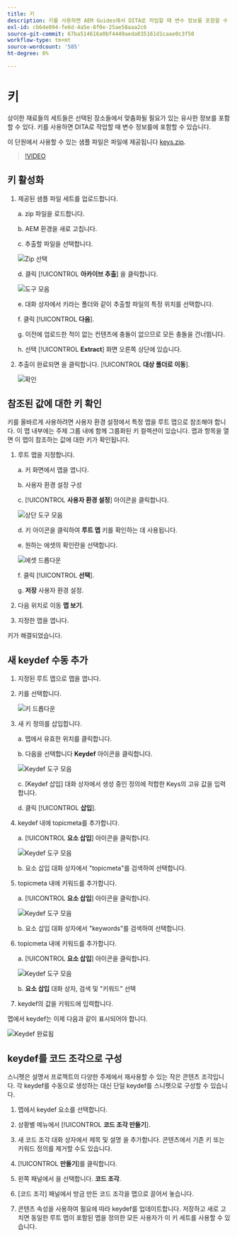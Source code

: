 ```yaml
---
title: 키
description: 키를 사용하면 AEM Guides에서 DITA로 작업할 때 변수 정보를 포함할 수 있습니다
exl-id: cb64e094-fe6d-4a5e-8f0e-25ae58aaa2c6
source-git-commit: 67ba514616a0bf4449aeda035161d1caae0c3f50
workflow-type: tm+mt
source-wordcount: '585'
ht-degree: 0%

---
```


# 키

상이한 재료들의 세트들은 선택된 장소들에서 맞춤화될 필요가 있는 유사한 정보를 포함할 수 있다. 키를 사용하면 DITA로 작업할 때 변수 정보를에 포함할 수 있습니다.

이 단원에서 사용할 수 있는 샘플 파일은 파일에 제공됩니다 [keys.zip](assets/keys.zip).

>[!VIDEO](https://video.tv.adobe.com/v/342756?quality=12&learn=on)

## 키 활성화

1. 제공된 샘플 파일 세트를 업로드합니다.

   a. zip 파일을 로드합니다.

   b. AEM 환경을 새로 고칩니다.

   c. 추출할 파일을 선택합니다.

   ![Zip 선택](images/lesson-9/select-zip.png)

   d. 클릭 [!UICONTROL **아카이브 추출**] 을 클릭합니다.

   ![도구 모음](images/lesson-9/extract-archive.png)

   e. 대화 상자에서 키라는 폴더와 같이 추출할 파일의 특정 위치를 선택합니다.

   f. 클릭 [!UICONTROL **다음**].

   g. 이전에 업로드한 적이 없는 컨텐츠에 충돌이 없으므로 모든 충돌을 건너뜁니다.

   h. 선택 [!UICONTROL **Extract**] 화면 오른쪽 상단에 있습니다.

1. 추출이 완료되면 을 클릭합니다. [!UICONTROL **대상 폴더로 이동**].

   ![확인](images/lesson-9/go-to-target.png)

## 참조된 값에 대한 키 확인

키를 올바르게 사용하려면 사용자 환경 설정에서 특정 맵을 루트 맵으로 참조해야 합니다. 이 맵 내부에는 주제 그룹 내에 함께 그룹화된 키 컬렉션이 있습니다. 맵과 항목을 열면 이 맵이 참조하는 값에 대한 키가 확인됩니다.

1. 루트 맵을 지정합니다.

   a. 키 화면에서 맵을 엽니다.

   b. 사용자 환경 설정 구성

   c. [!UICONTROL **사용자 환경 설정**] 아이콘을 클릭합니다.

   ![상단 도구 모음](images/lesson-9/author-view.png)

   d. 키 아이콘을 클릭하여 **루트 맵** 키를 확인하는 데 사용됩니다.

   e. 원하는 에셋의 확인란을 선택합니다.

   ![에셋 드롭다운](images/lesson-9/select-assets.png)

   f. 클릭 [!UICONTROL **선택**].

   g. **저장** 사용자 환경 설정.

1. 다음 위치로 이동 **맵 보기**.

1. 지정한 맵을 엽니다.

키가 해결되었습니다.

## 새 keydef 수동 추가

1. 지정된 루트 맵으로 맵을 엽니다.

1. 키를 선택합니다.

   ![키 드롭다운](images/lesson-9/hybrid-key.png)

1. 새 키 정의를 삽입합니다.

   a. 맵에서 유효한 위치를 클릭합니다.

   b. 다음을 선택합니다 **Keydef** 아이콘을 클릭합니다.

   ![Keydef 도구 모음](images/lesson-9/key-icon.png)

   c. [Keydef 삽입] 대화 상자에서 생성 중인 정의에 적합한 Keys의 고유 값을 입력합니다.

   d. 클릭 [!UICONTROL **삽입**].

1. keydef 내에 topicmeta를 추가합니다.

   a. [!UICONTROL **요소 삽입**] 아이콘을 클릭합니다.

   ![Keydef 도구 모음](images/lesson-9/add-icon.png)

   b. 요소 삽입 대화 상자에서 &quot;topicmeta&quot;를 검색하여 선택합니다.

1. topicmeta 내에 키워드를 추가합니다.

   a. [!UICONTROL **요소 삽입**] 아이콘을 클릭합니다.

   ![Keydef 도구 모음](images/lesson-9/add-icon.png)

   b. 요소 삽입 대화 상자에서 &quot;keywords&quot;를 검색하여 선택합니다.

1. topicmeta 내에 키워드를 추가합니다.

   a. [!UICONTROL **요소 삽입**] 아이콘을 클릭합니다.

   ![Keydef 도구 모음](images/lesson-9/add-icon.png)

   b. **요소 삽입** 대화 상자, 검색 및 &quot;키워드&quot; 선택

1. keydef의 값을 키워드에 입력합니다.

맵에서 keydef는 이제 다음과 같이 표시되어야 합니다.

![Keydef 완료됨](images/lesson-9/keydef.png)

## keydef를 코드 조각으로 구성

스니펫은 설명서 프로젝트의 다양한 주제에서 재사용할 수 있는 작은 콘텐츠 조각입니다. 각 keydef를 수동으로 생성하는 대신 단일 keydef를 스니펫으로 구성할 수 있습니다.

1. 맵에서 keydef 요소를 선택합니다.

1. 상황별 메뉴에서 [!UICONTROL **코드 조각 만들기**].

1. 새 코드 조각 대화 상자에서 제목 및 설명 을 추가합니다.
콘텐츠에서 기존 키 또는 키워드 정의를 제거할 수도 있습니다.

1. [!UICONTROL **만들기**]&#x200B;를 클릭합니다.

1. 왼쪽 패널에서 을 선택합니다. **코드 조각**.

1. [코드 조각] 패널에서 방금 만든 코드 조각을 맵으로 끌어서 놓습니다.

1. 콘텐츠 속성을 사용하여 필요에 따라 keydef를 업데이트합니다.
저장하고 새로 고치면 동일한 루트 맵이 포함된 맵을 정의한 모든 사용자가 이 키 세트를 사용할 수 있습니다.

